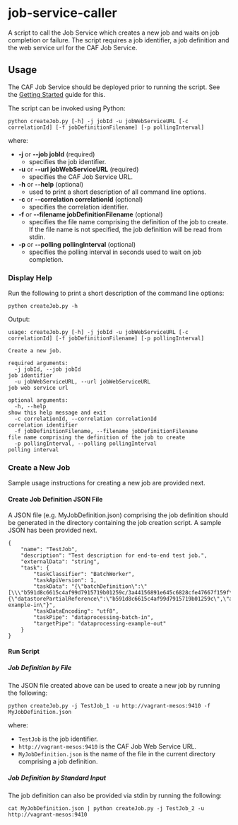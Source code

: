 # job-service-caller
A script to call the Job Service which creates a new job and waits on job completion or failure. The script requires a job identifier, a
job definition and the web service url for the CAF Job Service.

## Usage

The CAF Job Service should be deployed prior to running the script.
See the [Getting Started](https://jobservice.github.io/job-service/pages/en-us/Getting-Started) guide for this.

The script can be invoked using Python:

    python createJob.py [-h] -j jobId -u jobWebServiceURL [-c correlationId] [-f jobDefinitionFilename] [-p pollingInterval]

where:

- **-j** or **--job jobId** (required)
    - specifies the job identifier.
- **-u** or **--url jobWebServiceURL** (required)
    - specifies the CAF Job Service URL.
- **-h** or **--help** (optional) 
    - used to print a short description of all command line options.
- **-c** or **--correlation correlationId** (optional) 
    - specifies the correlation identifier.
- **-f** or **--filename jobDefinitionFilename** (optional) 
    - specifies the file name comprising the definition of the job to create.
      If the file name is not specified, the job definition will be read from stdin.
- **-p** or **--polling pollingInterval** (optional) 
    - specifies the polling interval in seconds used to wait on job completion.

### Display Help

Run the following to print a short description of the command line options:

    python createJob.py -h

Output:

    usage: createJob.py [-h] -j jobId -u jobWebServiceURL [-c correlationId] [-f jobDefinitionFilename] [-p pollingInterval]
    
    Create a new job.
    
    required arguments:
      -j jobId, --job jobId                                             job identifier
      -u jobWebServiceURL, --url jobWebServiceURL                       job web service url
    
    optional arguments:
      -h, --help                                                        show this help message and exit
      -c correlationId, --correlation correlationId                     correlation identifier
      -f jobDefinitionFilename, --filename jobDefinitionFilename        file name comprising the definition of the job to create
      -p pollingInterval, --polling pollingInterval                     polling interval



### Create a New Job

Sample usage instructions for creating a new job are provided next.

#### Create Job Definition JSON File

A JSON file (e.g. MyJobDefinition.json) comprising the job definition should be generated in the directory containing the job creation
script. A sample JSON has been provided next.

    {
        "name": "TestJob",
        "description": "Test description for end-to-end test job.",
        "externalData": "string",
        "task": {
            "taskClassifier": "BatchWorker",
            "taskApiVersion": 1,
            "taskData": "{\"batchDefinition\":\"[\\\"b591d8c6615c4af99d7915719b01259c/3a44156891e645c6828cfe47667f159f\\\"]\",\"batchType\":\"AssetIdBatchPlugin\",\"taskMessageType\":\"ExampleWorkerTaskBuilder\",\"taskMessageParams\":{\"datastorePartialReference\":\"b591d8c6615c4af99d7915719b01259c\",\"action\":\"REVERSE\"},\"targetPipe\":\"dataprocessing-example-in\"}",
            "taskDataEncoding": "utf8",
            "taskPipe": "dataprocessing-batch-in",
            "targetPipe": "dataprocessing-example-out"
        }
    }


#### Run Script

##### Job Definition by File
The JSON file created above can be used to create a new job by running the following:

    python createJob.py -j TestJob_1 -u http://vagrant-mesos:9410 -f MyJobDefinition.json

where:

- `TestJob` is the job identifier.
- `http://vagrant-mesos:9410` is the CAF Job Web Service URL.
- `MyJobDefinition.json` is the name of the file in the current directory comprising a job definition.

##### Job Definition by Standard Input
The job definition can also be provided via stdin by running the following:

    cat MyJobDefinition.json | python createJob.py -j TestJob_2 -u http://vagrant-mesos:9410
